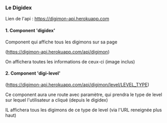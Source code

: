 
### Le Digidex

Lien de l'api : https://digimon-api.herokuapp.com


#### 1. Component 'digidex'


Component qui affiche tous les digimons sur sa page

(https://digimon-api.herokuapp.com/api/digimon)

On affichera toutes les informations de ceux-ci (image inclus)


#### 2. Component 'digi-level'

(https://digimon-api.herokuapp.com/api/digimon/level/LEVEL_TYPE)

Ce component aura une route avec paramètre, qui prendra le type de level sur lequel l'utilisateur a cliqué (depuis le digidex)

IL affichera tous les digimons de ce type de level (via l'URL reneignée plus haut)






